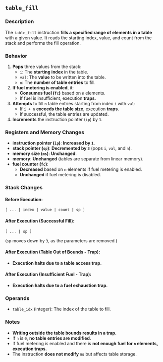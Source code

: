 ## `table_fill`

### **Description**

The `table_fill` instruction **fills a specified range of elements in a table** with a given value. It reads the
starting index, value, and count from the stack and performs the fill operation.

### **Behavior**

1. **Pops** three values from the stack:
    - `i`: The **starting index** in the table.
    - `val`: The **value** to be written into the table.
    - `n`: The **number of table entries** to fill.
2. **If fuel metering is enabled**, it:
    - **Consumes fuel (`fc`)** based on `n` elements.
    - If fuel is insufficient, execution **traps**.
3. **Attempts** to fill `n` table entries starting from index `i` with `val`:
    - If `i + n` **exceeds the table size**, execution **traps**.
    - If successful, the table entries are updated.
4. **Increments** the instruction pointer (`ip`) by `1`.

### **Registers and Memory Changes**

- **instruction pointer (`ip`)**: **Increased by `1`**.
- **stack pointer (`sp`)**: **Decremented by `3`** (pops `i`, `val`, and `n`).
- **memory size (`ms`)**: **Unchanged**.
- **memory**: **Unchanged** (tables are separate from linear memory).
- **fuel counter (`fc`)**:
    - **Decreased** based on `n` elements if fuel metering is enabled.
    - **Unchanged** if fuel metering is disabled.

### **Stack Changes**

#### **Before Execution:**

```
[ ... | index | value | count | sp ]
```

#### **After Execution (Successful Fill):**

```
[ ... | sp ]
```

(`sp` moves down by `3`, as the parameters are removed.)

#### **After Execution (Table Out of Bounds - Trap):**

- **Execution halts due to a table access trap.**

#### **After Execution (Insufficient Fuel - Trap):**

- **Execution halts due to a fuel exhaustion trap.**

### **Operands**

- `table_idx` (integer): The index of the table to fill.

### **Notes**

- **Writing outside the table bounds results in a trap**.
- If `n` is `0`, **no table entries are modified**.
- If fuel metering is enabled and there is **not enough fuel for `n` elements, execution traps**.
- The instruction **does not modify `ms`** but affects table storage.